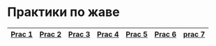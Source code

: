 # Практики по жаве

| [Prac 1](https://github.com/Derev005/Java/blob/main/prac_1/explanation.md) | [Prac 2](https://github.com/Derev005/Java/blob/main/prac_2/explanation.md) | [Prac 3](https://github.com/Derev005/Java/blob/main/prac_3/explanation.md) | [Prac 4](https://github.com/Derev005/Java/blob/main/prac_4/explanation.md) | [Prac 5](https://github.com/Derev005/Java/blob/main/prac_5/explanation.md) | [Prac 6](https://github.com/Derev005/Java/blob/main/prac_6/explanation.md) | [prac 7](https://github.com/Derev005/Java/blob/main/prac_7/explanation.md) |
|--- | --- | --- | --- | --- | --- | --- |
